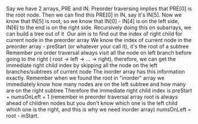 Say we have 2 arrays, PRE and IN.
Preorder traversing implies that PRE[0] is the root node.
Then we can find this PRE[0] in IN, say it's IN[5].
Now we know that IN[5] is root, so we know that IN[0] - IN[4] is on the left side, IN[6] to the end is on the right side.
Recursively doing this on subarrays, we can build a tree out of it
​
Our aim is to find out the index of right child for current node in the preorder array
We know the index of current node in the preorder array - preStart (or whatever your call it), it's the root of a subtree
Remember pre order traversal always visit all the node on left branch before going to the right ( root -> left -> ... -> right), therefore, we can get the immediate right child index by skipping all the node on the left branches/subtrees of current node
The inorder array has this information exactly. Remember when we found the root in "inorder" array we immediately know how many nodes are on the left subtree and how many are on the right subtree
Therefore the immediate right child index is preStart + numsOnLeft + 1 (remember in preorder traversal array root is always ahead of children nodes but you don't know which one is the left child which one is the right, and this is why we need inorder array)
numsOnLeft = root - inStart.
​